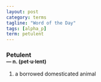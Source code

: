 ```yaml
---
layout: post
category: terms
tagline: "Word of the Day"
tags: [alpha_p]
term: petulent
---
```


<h3>Petulent<br/> <small>&mdash; n. (pet<span>&middot;</span>u<span>&middot;</span>lent)</small></h3>
<p><ol><li>a borrowed domesticated animal</li>
</ol></p>
